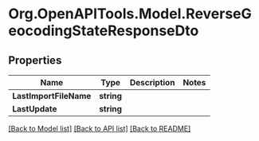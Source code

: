 # Org.OpenAPITools.Model.ReverseGeocodingStateResponseDto

## Properties

Name | Type | Description | Notes
------------ | ------------- | ------------- | -------------
**LastImportFileName** | **string** |  | 
**LastUpdate** | **string** |  | 

[[Back to Model list]](../../README.md#documentation-for-models) [[Back to API list]](../../README.md#documentation-for-api-endpoints) [[Back to README]](../../README.md)

